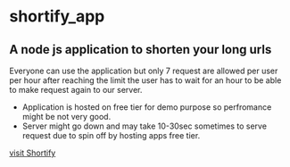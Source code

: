 # shortify_app
## A node js application to shorten your long urls

Everyone can use the application but only 7 request are allowed
per user per hour after reaching the limit the user has to wait 
for an hour to be able to make request again to our server.

 - Application is hosted on free tier for demo purpose so perfromance might be not very good.
 - Server might go down and may take 10-30sec sometimes to serve request due to spin off by hosting apps free tier.

 [visit Shortify]('https://shortify.up.railway.app/https://shortify.up.railway.app/')